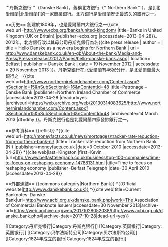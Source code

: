 '''丹斯克銀行'''（Danske Bank），舊稱北方銀行（'''Northern Bank'''），是[[北愛爾蘭|北愛爾蘭]]的一家商業銀行。北方銀行是愛爾蘭歷史最悠久的銀行之一。

==历史==
創建於1809年，也是愛爾蘭四大銀行之一<ref name="ecbs.org">{{cite web|url=http://www.ecbs.org/banks/united-kingdom/ |title=Banks in United Kingdom (UK or Britain) |publisher=ecbs.org |accessdate=2013-04-28}}</ref>。2012年，北方銀行改以其母公司丹斯克銀行為名<ref name="hellodanske">{{cite press release | author = <!--Staff writer(s); no by-line.--> | title = Hello Danske as a new era begins for Northern Bank | url = http://www.danskebank.co.uk/en-gb/About-the-bank/Media-and-Press/Press-releases/2012/Pages/hello-danske-bank.aspx | location= Belfast | publisher = Danske Bank | date = 19 November 2012 | accessdate = 29 November 2013 }}</ref>。丹斯克銀行在北愛爾蘭有46家分行，是北愛爾蘭最大銀行之一<ref name="northernirelandchamber.com">{{cite web|url=http://www.northernirelandchamber.com/Content.aspx?nSectionId=15&nSubSectionId=16&nContentId=48 |title=Patronage – Danske Bank |publisher=Northern Ireland Chamber of Commerce |accessdate=2013-04-28 |deadurl=yes |archiveurl=https://web.archive.org/web/20130314083625/http://www.northernirelandchamber.com/Content.aspx?nSectionId=15&nSubSectionId=16&nContentId=48 |archivedate=14 March 2013 |df=dmy }}</ref>。丹斯克銀行也是北愛爾蘭四家發鈔銀行之一。

==參考資料==
{{reflist}}
*{{cite web|url=http://moneyfacts.co.uk/news/mortgages/tracker-rate-reduction-from-northern-bank-ni/ |title= Tracker rate reduction from Northern Bank (NI) |publisher=moneyfacts.co.uk |date=3 October 2010 |accessdate=2013-04-28}}
*{{cite web|last=Kingston |first=Kevin |url=http://www.belfasttelegraph.co.uk/business/top-100-companies/time-to-focus-on-reshaping-economy-14788131.html |title=Time to focus on reshaping economy |publisher=Belfast Telegraph |date=30 April 2010 |accessdate=2013-04-28}}

==外部連結==
{{commons category|Northern Bank}}
*{{Official website|http://www.danskebank.co.uk}}
*{{cite web|title=Current Banknotes: Danske Bank|url=http://www.acbi.org.uk/danske_bank.php|work=The Association of Commercial Banknote Issuers|accessdate=30 November 2013|archive-url=https://web.archive.org/web/20171028052038/http://www.acbi.org.uk/danske_bank.php#|archive-date=2017-10-28|dead-url=yes}}

[[Category:丹斯克银行|Category:丹斯克银行]]
[[Category:英国银行|Category:英国银行]]
[[Category:贝尔法斯特公司|Category:贝尔法斯特公司]]
[[Category:1824年成立的银行|Category:1824年成立的银行]]